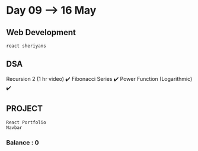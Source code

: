 # Day 09 --> 16 May 

## Web Development
    react sheriyans 
    
## DSA

   Recursion 2 (1 hr video) ✔️
   Fibonacci Series ✔️
   Power Function (Logarithmic) ✔️

## PROJECT
    React Portfolio  
    Navbar 


### Balance : 0